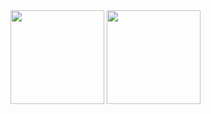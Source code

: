 <div>
  <img height="150em" src="https://github-readme-stats.vercel.app/api?username=lessamatheuss01&show_icons=true&theme=dracula&include_all_commits=true&count_private=true"/>
  <img height="150em" src="https://github-readme-stats.vercel.app/api/top-langs/?username=lessamatheuss01&layout=compact&langs_count=16&theme=dracula"/>
</div>
